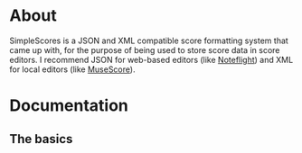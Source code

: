 # About
SimpleScores is a JSON and XML compatible score formatting system that came up with, for the purpose of being used to store score data in score editors. I recommend JSON for web-based editors (like [Noteflight](https://noteflight.com)) and XML for local editors (like [MuseScore](https://musescore.com)).

# Documentation

## The basics
